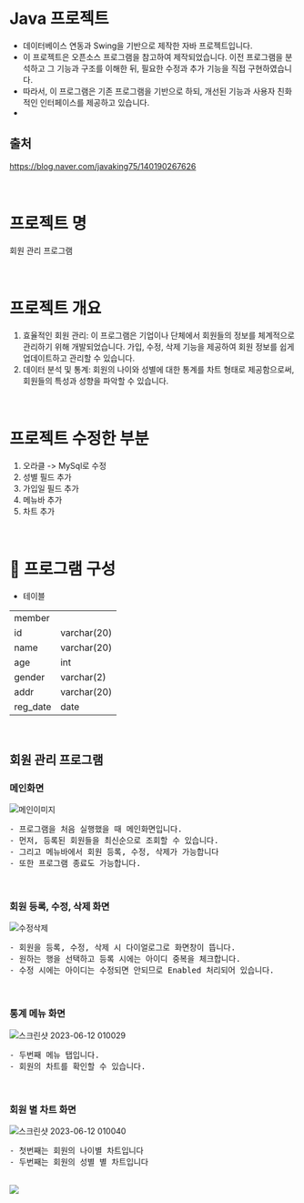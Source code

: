 
# Java 프로젝트
- 데이터베이스 연동과 Swing을 기반으로 제작한 자바 프로젝트입니다.
- 이 프로젝트은 오픈소스 프로그램을 참고하여 제작되었습니다. 이전 프로그램을 분석하고 그 기능과 구조를 이해한 뒤, 필요한 수정과 추가 기능을 직접 구현하였습니다. 
- 따라서, 이 프로그램은 기존 프로그램을 기반으로 하되, 개선된 기능과 사용자 친화적인 인터페이스를 제공하고 있습니다.
-
## 출처 
https://blog.naver.com/javaking75/140190267626


<br>

# 프로젝트 명
회원 관리 프로그램

<br>

# 프로젝트 개요
1. 효율적인 회원 관리: 이 프로그램은 기업이나 단체에서 회원들의 정보를 체계적으로 관리하기 위해 개발되었습니다. 가입, 수정, 삭제 기능을 제공하여 회원 정보를 쉽게 업데이트하고 관리할 수 있습니다.
2. 데이터 분석 및 통계: 회원의 나이와 성별에 대한 통계를 차트 형태로 제공함으로써, 회원들의 특성과 성향을 파악할 수 있습니다. 

<br>

# 프로젝트 수정한 부분
1. 오라클 -> MySql로 수정
2. 성별 필드 추가
3. 가입일 필드 추가
4. 메뉴바 추가
5. 차트 추가

<br>

# :notebook_with_decorative_cover: 프로그램 구성
- 테이블
<table>
  <tr rowspan="2" >
    <td>member</td>
  </tr>
  <tr>
    <td>id</td>
     <td>varchar(20)</td>
  </tr>
    <tr>
    <td>name</td>
     <td>varchar(20)</td>
  </tr>
   <tr>
    <td>age</td>
     <td>int</td>
  </tr>
    <tr>
    <td>gender</td>
     <td>varchar(2)</td>
  </tr>
  <tr>
    <td>addr</td>
     <td>varchar(20)</td>
  </tr>
   <tr>
    <td>reg_date</td>
     <td>date</td>
  </tr>
</table>  

<br>

## 회원 관리 프로그램
### 메인화면
![메인이미지](https://github.com/wkdtpqls/java-member/assets/112832631/26791fe3-7716-4932-a63e-b005a944e408)
<pre>
- 프로그램을 처음 실행했을 때 메인화면입니다.
- 먼저, 등록된 회원들을 최신순으로 조회할 수 있습니다.
- 그리고 메뉴바에서 회원 등록, 수정, 삭제가 가능합니다
- 또한 프로그램 종료도 가능합니다.
</pre>

<br>

### 회원 등록, 수정, 삭제 화면
![수정삭제](https://github.com/wkdtpqls/java-member/assets/112832631/ff03e998-c9ae-489b-98bc-aba1deb7f754)
<pre>
- 회원을 등록, 수정, 삭제 시 다이얼로그로 화면창이 뜹니다.
- 원하는 행을 선택하고 등록 시에는 아이디 중복을 체크합니다.
- 수정 시에는 아이디는 수정되면 안되므로 Enabled 처리되어 있습니다.
</pre>

<br>

### 통계 메뉴 화면
![스크린샷 2023-06-12 010029](https://github.com/wkdtpqls/java-member/assets/112832631/87dbe259-f2d5-4135-927f-73e6a03c04e0)
<pre>
- 두번째 메뉴 탭입니다.
- 회원의 차트를 확인할 수 있습니다.
</pre>

<br>

### 회원 별 차트 화면
![스크린샷 2023-06-12 010040](https://github.com/wkdtpqls/java-member/assets/112832631/613b9db3-6b1d-4685-b9be-eca80108c801)

<pre>
- 첫번째는 회원의 나이별 차트입니다
- 두번째는 회원의 성별 별 차트입니다
</pre>

<br>

<!--footer-->
<div align=left>
<img src="https://capsule-render.vercel.app/api?section=footer&type=waving&color=gradient&customColorList=0,12,21,14,3&height=200&text=Thank%20You&fontSize=50&animation=blink&fontAlignY=70" />	
</div>
